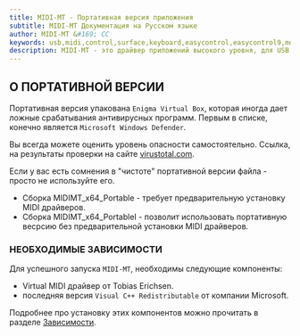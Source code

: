```yaml
---
title: MIDI-MT - Портативная версия приложения
subtitle: MIDI-MT Документация на Русском языке
author: MIDI-MT &#169; CC
keywords: usb,midi,control,surface,keyboard,easycontrol,easycontrol9,mqtt,lights,dmx,dmx512,artnet,soundbar,premiere pro,proxy,driver
description: MIDI-MT - это драйвер приложений высокого уровня, для USB MIDI панелей управлений
---
```


## О ПОРТАТИВНОЙ ВЕРСИИ

Портативная версия упакована `Enigma Virtual Box`, которая иногда дает ложные срабатывания антивирусных программ.
Первым в списке, конечно является `Microsoft Windows Defender`.

Вы всегда можете оценить уровень опасности самостоятельно.
Ссылка, на результаты проверки на сайте [virustotal.com](https://www.virustotal.com/gui/file/a238b3af3595bb29ad729718561431d36c87f9f1c17c161fb41c03ee7071429c).  

Если у вас есть сомнения в "чистоте" портативной версии файла - просто не используйте его.

- Сборка MIDIMT_x64_Portable  - требует предварительную установку MIDI драйверов.
- Сборка MIDIMT_x64_PortableI - позволит использовать портативную весрсию без предварительной установки MIDI драйверов.

### НЕОБХОДИМЫЕ ЗАВИСИМОСТИ

Для успешного запуска `MIDI-MT`, необходимы следующие компоненты:

- Virtual MIDI драйвер от Tobias Erichsen.
- последняя версия `Visual C++ Redistributable` от компании Microsoft.

Подробнее про установку этих компонентов можно прочитать в разделе [Зависимости](Dependencies.html).  
